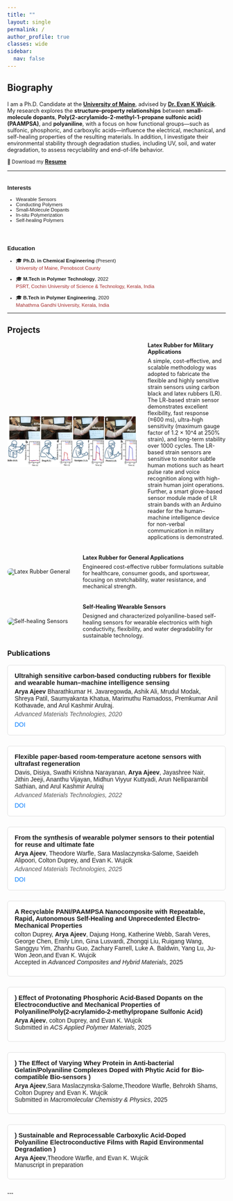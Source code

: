 ```yaml
---
title: ""
layout: single
permalink: /
author_profile: true
classes: wide
sidebar:
  nav: false
---
```


<h2>Biography</h2>
<div style="font-size:0.9em;">
<p>
 
I am a Ph.D. Candidate at the <a href="https://umaine.edu/" target="_blank"><strong>University of Maine</strong></a>, advised by <a href="https://umaine.edu/chb/facultystaff/evan-k-wujcik/" target="_blank"><strong>Dr. Evan K Wujcik</strong></a>. My research explores the <strong>structure–property relationships</strong> between <strong>small-molecule dopants</strong>, <strong>Poly(2-acrylamido-2-methyl-1-propane sulfonic acid)(PAAMPSA)</strong>, and <strong>polyaniline</strong>, with a focus on how functional groups—such as sulfonic, phosphoric, and carboxylic acids—influence the electrical, mechanical, and self-healing properties of the resulting materials. In addition, I investigate their environmental stability through degradation studies, including UV, soil, and water degradation, to assess recyclability and end-of-life behavior.

</p>

<a style="font-size: 0.9em;">
  📄 Download my <strong><a href="/assets/docs/Arya Resume- 2025.pdf">Resume</a></strong>
</a>

<hr>

<div style="display: flex; flex-wrap: wrap; gap: 2rem; align-items: flex-start; justify-content: space-between; font-size: 0.9em; font-family: sans-serif;">

  <!-- Interests Section -->
  <div style="flex: 1; min-width: 250px;">
    <h3><strong>Interests</strong></h3>
    <ul style="margin: 0; padding-left: 20px;">
      <li>Wearable Sensors</li>
      <li>Conducting Polymers</li>
      <li>Small-Molecule Dopants</li>
      <li>In-situ Polymerization</li>
      <li>Self-healing Polymers</li>
    </ul>
  </div>

  <!-- Education Section -->
  <div style="flex: 1; min-width: 250px;">
    <h3><strong>Education</strong></h3>
    <ul style="list-style-type: disc; padding-left: 20px; margin: 0;">
      <li style="margin-bottom: 1em;">
        🎓 <strong>Ph.D. in Chemical Engineering</strong> (Present)<br>
         <a href="https://umaine.edu/chb/home/graduate-programs/" target="_blank" style="text-decoration: none; color: brown;">
  University of Maine, Penobscot County
</a>
      </li>
      <li style="margin-bottom: 1em;">
        🎓 <strong>M.Tech in Polymer Technology</strong>, 2022<br>
        <a href="https://psrt.cusat.ac.in/" target="_blank" style="text-decoration: none; color: brown;">
          PSRT, Cochin University of Science & Technology, Kerala, India
        </a>
      </li>
      <li>
        🎓 <strong>B.Tech in Polymer Engineering</strong>, 2020<br>
        <a href="https://spst.mgu.ac.in/" target="_blank" style="text-decoration: none; color: brown;">
          Mahathma Gandhi University, Kerala, India
        </a>
      </li>
    </ul>
  </div>

</div>

<hr>


<h2 id="projects">Projects</h2> 

<!-- Wrapper for all projects -->
<div style="display: flex; flex-direction: column; gap: 2rem;">

  <!-- Project 1 -->
  <div style="display: flex; flex-wrap: wrap; align-items: center; gap: 1.5rem;">
    <img src="assets/images/military application.jpg" alt="Description of image" style="width: 300px; height: auto; border-radius: 8px;">
    <div style="flex: 1;">
      <h4 style="margin: 0;">Latex Rubber for Military Applications</h4>
      <p style="margin: 0.5em 0 0;">A simple, cost-effective, and scalable methodology was adopted to fabricate the flexible and highly sensitive strain sensors using carbon black and latex rubbers (LR). The LR-based strain sensor demonstrates excellent flexibility, fast response (≈600 ms), ultra-high sensitivity (maximum gauge factor of 1.2 × 10^4 at 250% strain), and long-term stability over 1000 cycles. The LR-based strain sensors are sensitive to monitor subtle human motions such as heart pulse rate and voice recognition along with high-strain human joint operations. Further, a smart glove-based sensor module made of LR strain bands with an Arduino reader for the human–machine intelligence device for non-verbal communication in military applications is demonstrated.</p>
    </div>
  </div>

  <!-- Project 2 -->
  <div style="display: flex; flex-wrap: wrap; align-items: center; gap: 1.5rem;">
    <img src="your-image-url-2.jpg" alt="Latex Rubber General" style="width: 150px; height: auto; border-radius: 8px;">
    <div style="flex: 1;">
      <h4 style="margin: 0;">Latex Rubber for General Applications</h4>
      <p style="margin: 0.5em 0 0;">Engineered cost-effective rubber formulations suitable for healthcare, consumer goods, and sportswear, focusing on stretchability, water resistance, and mechanical strength.</p>
    </div>
  </div>

  <!-- Project 3 -->
  <div style="display: flex; flex-wrap: wrap; align-items: center; gap: 1.5rem;">
    <img src="your-image-url-3.jpg" alt="Self-healing Sensors" style="width: 150px; height: auto; border-radius: 8px;">
    <div style="flex: 1;">
      <h4 style="margin: 0;">Self-Healing Wearable Sensors</h4>
      <p style="margin: 0.5em 0 0;">Designed and characterized polyaniline-based self-healing sensors for wearable electronics with high conductivity, flexibility, and water degradability for sustainable technology.</p>
    </div>
  </div>

</div>


  </div>

  <h3><strong>Publications</strong></h3>

<!-- Wrapper for all publication cards -->
<div style="display: flex; flex-direction: column; gap: 1.5rem; font-family: sans-serif;">

  <!-- Publication 1 -->
  <div style="border: 1px solid #e0e0e0; padding: 1rem; border-radius: 6px; background-color: #fff;">
    <div style="font-weight: bold; font-size: 1.05em;">Ultrahigh sensitive carbon‐based conducting rubbers for flexible and wearable human–machine intelligence sensing</div>
    <div style="margin-top: 4px;"><strong>Arya Ajeev</strong> Bharathkumar H. Javaregowda, Ashik Ali, Mrudul Modak, Shreya Patil, Saumyakanta Khatua, Marimuthu Ramadoss, Premkumar Anil Kothavade, and Arul Kashmir Arulraj. </div>
    <div style="font-style: italic; color: #555; margin-top: 4px;">Advanced Materials Technologies, 2020</div>
    <div style="margin-top: 8px;">
     <a href="https://doi.org/10.1002/admt.202000690" target="_blank" style="margin-right: 1rem; color: #007bff; text-decoration: none;">DOI</a>
    </div>
  </div>

  <!-- Publication 2 -->
  <div style="border: 1px solid #e0e0e0; padding: 1rem; border-radius: 6px; background-color: #fff;">
    <div style="font-weight: bold; font-size: 1.05em;">Flexible paper-based room-temperature acetone sensors with ultrafast regeneration</div>
    <div style="margin-top: 4px;">Davis, Disiya, Swathi Krishna Narayanan, <strong>Arya Ajeev</strong>, Jayashree Nair, Jithin Jeeji, Ananthu Vijayan, Midhun Viyyur Kuttyadi, Arun Nelliparambil Sathian, and Arul Kashmir Arulraj</div>
    <div style="font-style: italic; color: #555; margin-top: 4px;">Advanced Materials Technologies, 2022</div>
    <div style="margin-top: 8px;">
     <a href="https://doi.org/10.1021/acsami.2c21712" target="_blank" style="margin-right: 1rem; color: #007bff; text-decoration: none;">DOI</a>
    </div>
  </div>
 <!-- Publication 3 -->
  <div style="border: 1px solid #e0e0e0; padding: 1rem; border-radius: 6px; background-color: #fff;">
    <div style="font-weight: bold; font-size: 1.05em;">From the synthesis of wearable polymer sensors to their potential for reuse and ultimate fate</div>
    <div style="margin-top: 4px;"><strong>Arya Ajeev</strong>, Theodore Warfle, Sara Maslaczynska-Salome, Saeideh Alipoori, Colton Duprey, and Evan K. Wujcik</div>
    <div style="font-style: italic; color: #555; margin-top: 4px;">Advanced Materials Technologies, 2025</div>
    <div style="margin-top: 8px;">
     <a href="https://doi.org/10.1039/D5SC01634G" target="_blank" style="margin-right: 1rem; color: #007bff; text-decoration: none;">DOI</a>
    </div>
  </div>
 <!-- Publication 4 -->
  <div style="border: 1px solid #e0e0e0; padding: 1rem; border-radius: 6px; background-color: #fff;">
    <div style="font-weight: bold; font-size: 1.05em;">A Recyclable PANI/PAAMPSA Nanocomposite with Repeatable, Rapid, Autonomous Self-Healing and Unprecedented Electro-Mechanical Properties</div>
    <div style="margin-top: 4px;">colton Duprey, <strong>Arya Ajeev</strong>, Dajung Hong, Katherine Webb, Sarah Veres, George Chen, Emily Linn, Gina Lusvardi, Zhongqi Liu, Ruigang Wang, Sanggyu Yim, Zhanhu Guo, Zachary Farrell, Luke A. Baldwin, Yang Lu, Ju-Won Jeon,and Evan K. Wujcik</div>
   Accepted in <em>Advanced Composites and Hybrid Materials</em>, 2025
    <div style="margin-top: 8px;"> 
    </div>
  </div>
<!-- Publication 5 -->
  <div style="border: 1px solid #e0e0e0; padding: 1rem; border-radius: 6px; background-color: #fff;">
    <div style="font-weight: bold; font-size: 1.05em;">) Effect of Protonating Phosphoric Acid-Based Dopants on the Electroconductive and Mechanical Properties of Polyaniline/Poly(2-acrylamido-2-methylpropane Sulfonic Acid) </div>
    <div style="margin-top: 4px;"><strong>Arya Ajeev</strong>, colton Duprey, and Evan K. Wujcik</div>
   Submitted in <em>ACS Applied Polymer Materials</em>, 2025
    <div style="margin-top: 8px;"> 
    </div>
  </div>
<!-- Publication 6 -->
  <div style="border: 1px solid #e0e0e0; padding: 1rem; border-radius: 6px; background-color: #fff;">
    <div style="font-weight: bold; font-size: 1.05em;">) The Effect of Varying Whey Protein in Anti-bacterial Gelatin/Polyaniline Complexes Doped with Phytic Acid for Bio-compatible Bio-sensors ) </div>
    <div style="margin-top: 4px;"><strong>Arya Ajeev</strong>,Sara Maslaczynska-Salome,Theodore Warfle, Behrokh Shams, Colton Duprey and Evan K. Wujcik</div>
   Submitted in <em>Macromolecular Chemistry & Physics</em>, 2025
    <div style="margin-top: 8px;"> 
    </div>
  </div>
  <!-- Publication 6 -->
  <div style="border: 1px solid #e0e0e0; padding: 1rem; border-radius: 6px; background-color: #fff;">
    <div style="font-weight: bold; font-size: 1.05em;">) Sustainable and Reprocessable Carboxylic Acid-Doped Polyaniline Electroconductive Films with Rapid Environmental Degradation ) </div>
    <div style="margin-top: 4px;"><strong>Arya Ajeev</strong>,Theodore Warfle, and Evan K. Wujcik</div>
   Manuscript in preparation
    <div style="margin-top: 8px;"> 
    </div>
  </div>
---


</div>

<script>
function openBibModal(bibURL, modalID) {
  const modal = document.getElementById(modalID);
  const textarea = modal.querySelector("textarea");

  fetch(bibURL)
    .then(response => response.text())
    .then(data => {
      textarea.value = data;
      modal.style.display = 'block';
    })
    .catch(() => {
      textarea.value = "Failed to load BibTeX.";
      modal.style.display = 'block';
    });
}

function copyBibTex(textareaID) {
  const text = document.getElementById(textareaID);
  text.select();
  document.execCommand("copy");
  alert("BibTeX copied to clipboard!");
}
</script>
